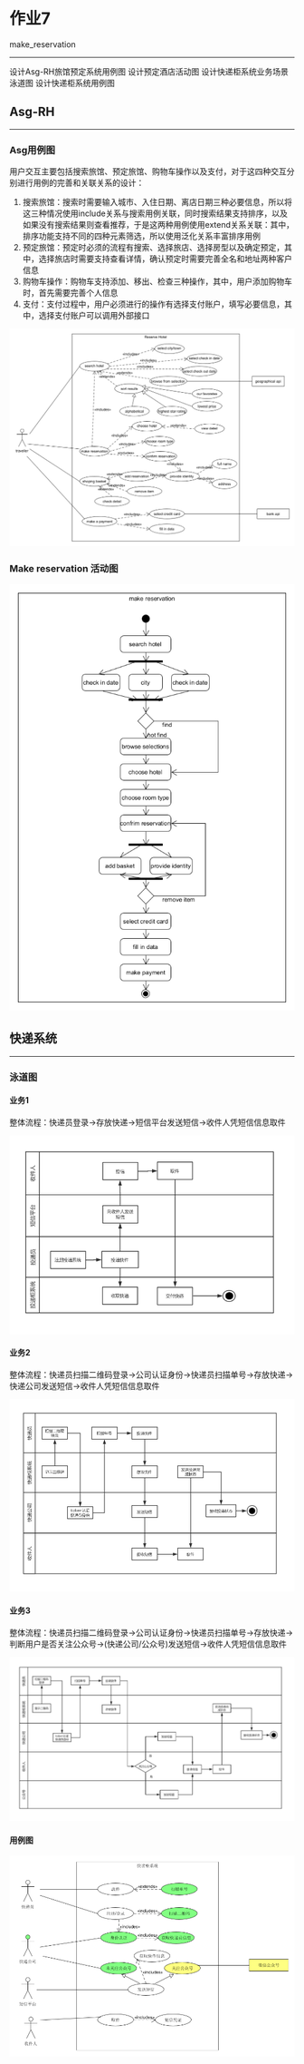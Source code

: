 
# 作业7

make_reservation

* * *

设计Asg-RH旅馆预定系统用例图
设计预定酒店活动图
设计快递柜系统业务场景泳道图
设计快递柜系统用例图

## Asg-RH

* * *

### Asg用例图

用户交互主要包括搜索旅馆、预定旅馆、购物车操作以及支付，对于这四种交互分别进行用例的完善和关联关系的设计：

1.  搜索旅馆：搜索时需要输入城市、入住日期、离店日期三种必要信息，所以将这三种情况使用include关系与搜索用例关联，同时搜索结果支持排序，以及如果没有搜索结果则查看推荐，于是这两种用例使用extend关系关联：其中，排序功能支持不同的四种元素筛选，所以使用泛化关系丰富排序用例
2.  预定旅馆：预定时必须的流程有搜索、选择旅店、选择房型以及确定预定，其中，选择旅店时需要支持查看详情，确认预定时需要完善全名和地址两种客户信息
3.  购物车操作：购物车支持添加、移出、检查三种操作，其中，用户添加购物车时，首先需要完善个人信息
4.  支付：支付过程中，用户必须进行的操作有选择支付账户，填写必要信息，其中，选择支付账户可以调用外部接口

![asg.png](pic/asg.png)

### Make reservation 活动图

![activity.png](pic/activity.png)

## 快递系统

* * *

### 泳道图

#### 业务1

整体流程：快递员登录-&gt;存放快递-&gt;短信平台发送短信-&gt;收件人凭短信信息取件

![2-1.png](pic/2-1.png)

#### 业务2

整体流程：快递员扫描二维码登录-&gt;公司认证身份-&gt;快递员扫描单号-&gt;存放快递-&gt;快递公司发送短信-&gt;收件人凭短信信息取件

![2-2.png](pic/2-2.png)

#### 业务3

整体流程：快递员扫描二维码登录-&gt;公司认证身份-&gt;快递员扫描单号-&gt;存放快递-&gt;判断用户是否关注公众号-&gt;(快递公司/公众号)发送短信-&gt;收件人凭短信信息取件

![2-3.png](pic/2-3.png)

#### 用例图

![2-4.png](pic/2-4.png)